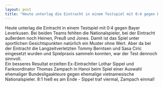 ```yaml
---
layout: post
title: "Heute unterlag die Eintracht in einem Testspiel mit 0:4 gegen Bayer Leverkusen."
---
```


Heute unterlag die Eintracht in einem Testspiel mit 0:4 gegen Bayer Leverkusen. Bei beiden Teams fehlten die Nationalspieler, bei der Eintracht außerdem noch Heinen, Preuß und Jones. Damit ist das Spiel unter sportlichen Gesichtspunkten natürlich ein Muster ohne Wert. Aber da bei der Eintracht die Langzeitverletzten Tommy Berntsen und Sasa Ciric eingesetzt wurden und Spielpraxis sammeln konnten, war der Test dennoch sinnvoll.  
Ein besseres Resultat erzielten Ex-Eintrachtler Lothar Sippel und Fankoordinator Thomas Zampach in Hanoi beim Spiel einer Auswahl ehemaliger Bundesligaakteure gegen ehemalige vietnamesische Nationalspieler. 8:1 hieß es am Ende - Sippel traf viermal, Zampach einmal!

